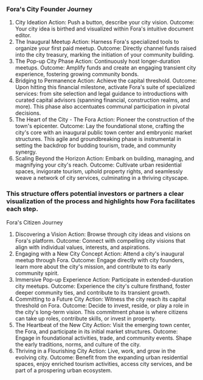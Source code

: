 ### Fora's City Founder Journey
1. City Ideation
Action: Push a button, describe your city vision.
Outcome: Your city idea is birthed and visualized within Fora's intuitive document editor.
2. The Inaugural Meetup
Action: Harness Fora's specialized tools to organize your first paid meetup.
Outcome: Directly channel funds raised into the city treasury, marking the initiation of your community building.
3. The Pop-up City Phase
Action: Continuously host longer-duration meetups.
Outcome: Amplify funds and create an engaging transient city experience, fostering growing community bonds.
4. Bridging to Permanence
Action: Achieve the capital threshold.
Outcome: Upon hitting this financial milestone, activate Fora's suite of specialized services: from site selection and legal guidance to introductions with curated capital advisors (spanning financial, construction realms, and more). This phase also accentuates communal participation in pivotal decisions.
5. The Heart of the City - The Fora
Action: Pioneer the construction of the town's epicenter.
Outcome: Lay the foundational stone, crafting the city's core with an inaugural public town center and embryonic market structures. This agile and groundbreaking phase is instrumental in setting the backdrop for budding tourism, trade, and community synergy.
6. Scaling Beyond the Horizon
Action: Embark on building, managing, and magnifying your city's reach.
Outcome: Cultivate urban residential spaces, invigorate tourism, uphold property rights, and seamlessly weave a network of city services, culminating in a thriving cityscape.


### This structure offers potential investors or partners a clear visualization of the process and highlights how Fora facilitates each step.
Fora's Citizen Journey
1. Discovering a Vision
Action: Browse through city ideas and visions on Fora's platform.
Outcome: Connect with compelling city visions that align with individual values, interests, and aspirations.
2. Engaging with a New City Concept
Action: Attend a city's inaugural meetup through Fora.
Outcome: Engage directly with city founders, learn more about the city's mission, and contribute to its early community spirit.
3. Immersive Pop-up Experience
Action: Participate in extended-duration city meetups.
Outcome: Experience the city's culture firsthand, foster deeper community ties, and contribute to its transient growth.
4. Committing to a Future City
Action: Witness the city reach its capital threshold on Fora.
Outcome: Decide to invest, reside, or play a role in the city's long-term vision. This commitment phase is where citizens can take up roles, contribute skills, or invest in property.
5. The Heartbeat of the New City
Action: Visit the emerging town center, the Fora, and participate in its initial market structures.
Outcome: Engage in foundational activities, trade, and community events. Shape the early traditions, norms, and culture of the city.
6. Thriving in a Flourishing City
Action: Live, work, and grow in the evolving city.
Outcome: Benefit from the expanding urban residential spaces, enjoy enriched tourism activities, access city services, and be part of a prospering urban ecosystem.
